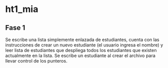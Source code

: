 # ht1_mia
## Fase 1
Se escribe una lista simplemente enlazada de estudiantes, cuenta con las instrucciones de crear un nuevo estudiante (el usuario ingresa el nombre) y leer lista de estudiantes que despliega todos los estudiantes que existen actualmente en la lista. Se escribe un estudiante al crear el archivo para llevar control de los punteros.
